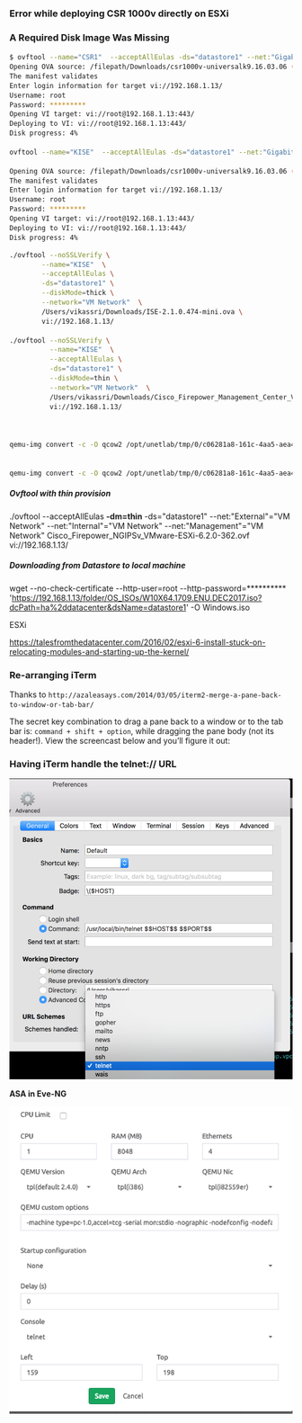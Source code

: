 

### Error while deploying CSR 1000v directly on  ESXi

### A Required Disk Image Was Missing

```sh
$ ovftool --name="CSR1"  --acceptAllEulas -ds="datastore1" --net:"GigabitEthernet1"="VM Network"  --net:"GigabitEthernet2"="VM Network" --net:"GigabitEthernet3"="VM Network"  /filepath/csr1000v-universalk9.16.03.06\ \(1\)\ copy.ova vi://192.168.1.13/
Opening OVA source: /filepath/Downloads/csr1000v-universalk9.16.03.06 (1) copy.ova
The manifest validates
Enter login information for target vi://192.168.1.13/
Username: root
Password: *********
Opening VI target: vi://root@192.168.1.13:443/
Deploying to VI: vi://root@192.168.1.13:443/
Disk progress: 4%

ovftool --name="KISE"  --acceptAllEulas -ds="datastore1" --net:"GigabitEthernet1"="VM Network"  --net:"GigabitEthernet2"="VM Network" --net:"GigabitEthernet3"="VM Network"  /filepath/csr1000v-universalk9.16.03.06\ \(1\)\ copy.ova vi://192.168.1.13/

Opening OVA source: /filepath/Downloads/csr1000v-universalk9.16.03.06 (1) copy.ova
The manifest validates
Enter login information for target vi://192.168.1.13/
Username: root
Password: *********
Opening VI target: vi://root@192.168.1.13:443/
Deploying to VI: vi://root@192.168.1.13:443/
Disk progress: 4%
```


```sh
./ovftool --noSSLVerify \
        --name="KISE"  \
        --acceptAllEulas \
        -ds="datastore1" \
        --diskMode=thick \
        --network="VM Network"  \
        /Users/vikassri/Downloads/ISE-2.1.0.474-mini.ova \
        vi://192.168.1.13/

./ovftool --noSSLVerify \
          --name="KISE"  \
          --acceptAllEulas \
          -ds="datastore1" \
          --diskMode=thin \
          --network="VM Network"  \
          /Users/vikassri/Downloads/Cisco_Firepower_Management_Center_Virtual_VMware-6.2.3-83/Cisco_Firepower_Management_Center_Virtual_VMware-ESXi-6.2.3-83.ovf \
          vi://192.168.1.13/



qemu-img convert -c -O qcow2 /opt/unetlab/tmp/0/c06281a8-161c-4aa5-aea4-4d304b13b6d4/1/megasasa.qcow2 /opt/unetlab/addons/qemu/vwlc-8.7.102/megasasa.qcow2


qemu-img convert -c -O qcow2 /opt/unetlab/tmp/0/c06281a8-161c-4aa5-aea4-4d304b13b6d4/1/virtioa.qcow2  /opt/unetlab/addons/qemu/win-7test/virtioa.qcow2
```

##### Ovftool with thin provision

./ovftool --acceptAllEulas **-dm=thin**  -ds="datastore1" --net:"External"="VM Network" --net:"Internal"="VM Network" --net:"Management"="VM Network" Cisco_Firepower_NGIPSv_VMware-ESXi-6.2.0-362.ovf  vi://192.168.1.13/


##### Downloading from Datastore to local machine

wget --no-check-certificate --http-user=root --http-password=********** 'https://192.168.1.13/folder/OS_ISOs/W10X64.1709.ENU.DEC2017.iso?dcPath=ha%2ddatacenter&dsName=datastore1'  -O  Windows.iso



ESXi

https://talesfromthedatacenter.com/2016/02/esxi-6-install-stuck-on-relocating-modules-and-starting-up-the-kernel/


### Re-arranging iTerm

Thanks to `http://azaleasays.com/2014/03/05/iterm2-merge-a-pane-back-to-window-or-tab-bar/`

The secret key combination to drag a pane back to a window or to the tab bar is: `command + shift + option`, while dragging the pane body (not its header!). View the screencast below and you’ll figure it out:


### Having iTerm handle the telnet:// URL

![](/assets/markdown-img-paste-20180528184424236.png)


**ASA in Eve-NG**

![](/assets/markdown-img-paste-20180703130517336.png)
